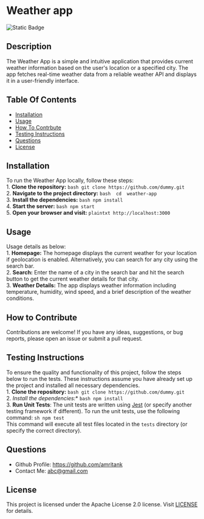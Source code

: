 
  # Weather app 

  ![Static Badge](https://img.shields.io/badge/Apache-License-green?logo=apache) 

  ## Description
The Weather App is a simple and intuitive application that provides current weather information based on the user's location or a specified city. The app fetches real-time weather data from a reliable weather API and displays it in a user-friendly interface. 

  ## Table Of Contents

  - [Installation](#installation)
  - [Usage](#usage)
  - [How To Contrbute](#how-to-contribute)
  - [Testing Instructions](#testing-instructions)
  - [Questions](#questions)
  - [License](#license)

  ## Installation
To run the Weather App locally, follow these steps:<br>1. **Clone the repository:** ```bash git clone https://github.com/dummy.git```<br>2. **Navigate to the project directory:**  ```bash  cd  weather-app```<br>3. **Install the dependencies:** ```bash npm install```<br>4. **Start the server:** ```bash npm start```<br>5. **Open your browser and visit:** ```plaintxt http://localhost:3000``` 

  ## Usage
Usage details as below:<br>1. **Homepage:** The homepage displays the current weather for your location if geolocation is enabled. Alternatively, you can search for any city using the search bar.<br>2. **Search:** Enter the name of a city in the search bar and hit the search button to get the current weather details for that city.<br>3. **Weather Details:** The app displays weather information including temperature, humidity, wind speed, and a brief description of the weather conditions. 

  ## How to Contribute
Contributions are welcome! If you have any ideas, suggestions, or bug reports, please open an issue or submit a pull request.   

  ## Testing Instructions
To ensure the quality and functionality of this project, follow the steps below to run the tests. These instructions assume you have already set up the project and installed all necessary dependencies. <br>1. **Clone the repository:** ```bash git clone https://github.com/dummy.git```<br>2. *Install the dependencies:** ```bash npm install``` <br>3. **Run Unit Tests**: The unit tests are written using [Jest](https://jestjs.io/) (or specify another testing framework if different). To run the unit tests, use the following command: ```sh npm test```<br>This command will execute all test files located in the `tests` directory (or specify the correct directory). 

  ## Questions
- Github Profile: https://github.com/amritank
- Contact Me: abc@gmail.com 
## License
This project is licensed under the Apache License 2.0 license. Visit [LICENSE]( http://www.apache.org/licenses/) for details.